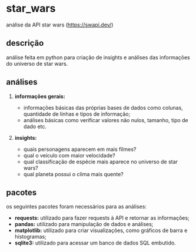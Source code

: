 # star_wars
análise da API star wars (https://swapi.dev/)

## descrição

análise feita em python para criação de insights e análises das informações do universo de star wars.

## análises

1. **informações gerais:**
   - informações básicas das próprias bases de dados como colunas, quantidade de linhas e tipos de informação;
   - análises básicas como verificar valores não nulos, tamanho, tipo de dado etc.

2. **insights:**
   - quais personagens aparecem em mais filmes?
   - qual o veículo com maior velocidade?
   - qual classificação de espécie mais aparece no universo de star wars?
   - qual planeta possui o clima mais quente?

## pacotes

os seguintes pacotes foram necessários para as análises:

- **requests:** utilizado para fazer requests à API e retornar as informações;
- **pandas:** utilizado para manipulação de dados e análises;
- **matplotlib:** utilizado para criar visualizações, como gráficos de barra e histogramas;
- **sqlite3:** utilizado para acessar um banco de dados SQL embutido.
